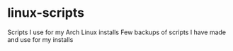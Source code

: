 # **linux-scripts**
Scripts I use for my Arch Linux installs
Few backups of scripts I have made and use for my installs
